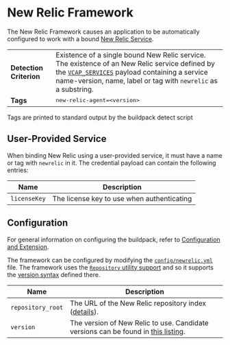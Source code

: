 # New Relic Framework
The New Relic Framework causes an application to be automatically configured to work with a bound [New Relic Service][].

<table>
  <tr>
    <td><strong>Detection Criterion</strong></td><td>Existence of a single bound New Relic service.  The existence of an New Relic service defined by the <a href="http://docs.cloudfoundry.com/docs/using/deploying-apps/environment-variable.html#VCAP_SERVICES"><code>VCAP_SERVICES</code></a> payload containing a service name-version, name, label or tag with <code>newrelic</code> as a substring.</td>
  </tr>
  <tr>
    <td><strong>Tags</strong></td><td><tt>new-relic-agent=&lt;version&gt;</tt></td>
  </tr>
</table>
Tags are printed to standard output by the buildpack detect script

## User-Provided Service
When binding New Relic using a user-provided service, it must have a name or tag with <code>newrelic</code> in it.  The credential payload can contain the following entries:

| Name | Description
| ---- | -----------
| `licenseKey` | The license key to use when authenticating

## Configuration
For general information on configuring the buildpack, refer to [Configuration and Extension][].

The framework can be configured by modifying the [`config/newrelic.yml`][] file.  The framework uses the [`Repository` utility support][repositories] and so it supports the [version syntax][] defined there.

| Name | Description
| ---- | -----------
| `repository_root` | The URL of the New Relic repository index ([details][repositories]).
| `version` | The version of New Relic to use. Candidate versions can be found in [this listing][].

[Configuration and Extension]: ../README.md#Configuration-and-Extension
[`config/newrelic.yml`]: ../config/newrelic.yml
[New Relic Service]: https://newrelic.com
[repositories]: util-repositories.md
[this listing]: http://download.pivotal.io.s3.amazonaws.com/new-relic/index.yml
[version syntax]: util-repositories.md#version-syntax-and-ordering
